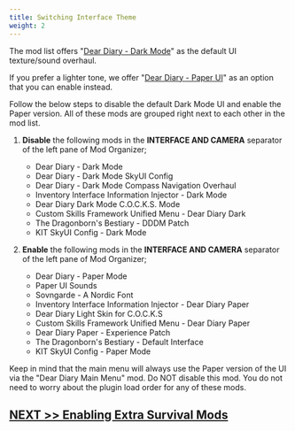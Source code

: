 ```yaml
---
title: Switching Interface Theme
weight: 2
---
```

The mod list offers "[Dear Diary - Dark Mode](https://www.nexusmods.com/skyrimspecialedition/mods/60837)" as the default UI texture/sound overhaul.

If you prefer a lighter tone, we offer "[Dear Diary - Paper UI](https://www.nexusmods.com/skyrimspecialedition/mods/23010)" as an option that you can enable instead.

Follow the below steps to disable the default Dark Mode UI and enable the Paper version. All of these mods are grouped right next to each other in the mod list.

1. **Disable** the following mods in the **INTERFACE AND CAMERA** separator of the left pane of Mod Organizer;

    - Dear Diary - Dark Mode
    - Dear Diary - Dark Mode SkyUI Config
    - Dear Diary - Dark Mode Compass Navigation Overhaul
    - Inventory Interface Information Injector - Dark Mode
    - Dear Diary Dark Mode C.O.C.K.S. Mode
    - Custom Skills Framework Unified Menu - Dear Diary Dark
    - The Dragonborn's Bestiary - DDDM Patch
    - KIT SkyUI Config - Dark Mode

2. **Enable** the following mods in the **INTERFACE AND CAMERA** separator of the left pane of Mod Organizer;

    - Dear Diary - Paper Mode
    - Paper UI Sounds
    - Sovngarde - A Nordic Font
    - Inventory Interface Information Injector - Dear Diary Paper
    - Dear Diary Light Skin for C.O.C.K.S
    - Custom Skills Framework Unified Menu - Dear Diary Paper
    - Dear Diary Paper - Experience Patch
    - The Dragonborn's Bestiary - Default Interface
    - KIT SkyUI Config - Paper Mode

Keep in mind that the main menu will always use the Paper version of the UI via the "Dear Diary Main Menu" mod. Do NOT disable this mod. You do not need to worry about the plugin load order for any of these mods.

## [NEXT >> Enabling Extra Survival Mods](../survivalmods)
